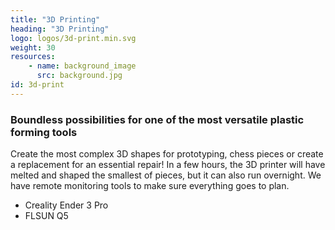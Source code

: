 ```yaml
---
title: "3D Printing"
heading: "3D Printing"
logo: logos/3d-print.min.svg
weight: 30
resources:
    - name: background_image
      src: background.jpg
id: 3d-print
---
```


### Boundless possibilities for one of the most versatile plastic forming tools

<!--more-->

Create the most complex 3D shapes for prototyping, chess pieces or create a replacement for an essential repair! In a few hours, the 3D printer will have melted and shaped the smallest of pieces, but it can also run overnight. We have remote monitoring tools to make sure everything goes to plan.

- Creality Ender 3 Pro
- FLSUN Q5


